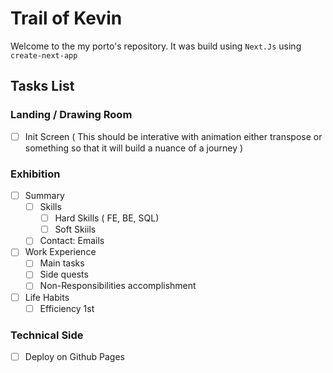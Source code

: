 # Trail of Kevin

Welcome to the my porto's repository.
It was build using `Next.Js` using `create-next-app`

## Tasks List

### Landing / Drawing Room

- [ ] Init Screen ( This should be interative with animation either transpose or something so that it will build a nuance of a journey )

### Exhibition

- [ ] Summary
  - [ ] Skills
    - [ ] Hard Skills ( FE, BE, SQL)
    - [ ] Soft Skiils
  - [ ] Contact: Emails
- [ ] Work Experience
  - [ ] Main tasks
  - [ ] Side quests
  - [ ] Non-Responsibilities accomplishment
- [ ] Life Habits
  - [ ] Efficiency 1st

### Technical Side

- [ ] Deploy on Github Pages
